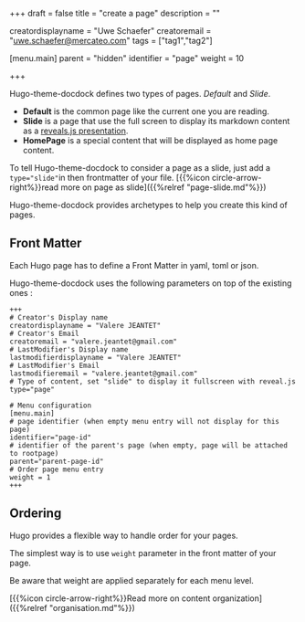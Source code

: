 +++
draft = false
title = "create a page"
description = ""

creatordisplayname = "Uwe Schaefer"
creatoremail = "uwe.schaefer@mercateo.com"
tags = ["tag1","tag2"]

[menu.main]
parent = "hidden"
identifier = "page"
weight = 10

+++


Hugo-theme-docdock defines two types of pages. _Default_ and _Slide_.

* **Default** is the common page like the current one you are reading.
* **Slide** is a page that use the full screen to display its markdown content as a [reveals.js presentation](http://lab.hakim.se/reveal-js/).
* **HomePage** is a special content that will be displayed as home page content.

To tell Hugo-theme-docdock to consider a page as a slide, just add a `type="slide"`in then frontmatter of your file. [{{%icon circle-arrow-right%}}read more on page as slide]({{%relref "page-slide.md"%}})


Hugo-theme-docdock provides archetypes to help you create this kind of pages.


## Front Matter
Each Hugo page has to define a Front Matter in yaml, toml or json.

Hugo-theme-docdock uses the following parameters on top of the existing ones :

	+++
	# Creator's Display name
	creatordisplayname = "Valere JEANTET"
	# Creator's Email
	creatoremail = "valere.jeantet@gmail.com"
	# LastModifier's Display name
	lastmodifierdisplayname = "Valere JEANTET"
	# LastModifier's Email
	lastmodifieremail = "valere.jeantet@gmail.com"
	# Type of content, set "slide" to display it fullscreen with reveal.js
	type="page"

	# Menu configuration
	[menu.main]
	# page identifier (when empty menu entry will not display for this page)
	identifier="page-id" 
	# identifier of the parent's page (when empty, page will be attached to rootpage)
	parent="parent-page-id" 
	# Order page menu entry
	weight = 1 
	+++


## Ordering

Hugo provides a flexible way to handle order for your pages.

The simplest way is to use `weight` parameter in the front matter of your page.

Be aware that weight are applied separately for each menu level. 

[{{%icon circle-arrow-right%}}Read more on content organization]({{%relref "organisation.md"%}})
